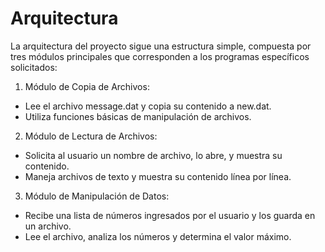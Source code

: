 # Arquitectura
La arquitectura del proyecto sigue una estructura simple, compuesta por tres módulos principales que corresponden a los programas específicos solicitados:
1.	Módulo de Copia de Archivos:
- Lee el archivo message.dat y copia su contenido a new.dat.
- Utiliza funciones básicas de manipulación de archivos.
2.	Módulo de Lectura de Archivos:
- Solicita al usuario un nombre de archivo, lo abre, y muestra su contenido.
- Maneja archivos de texto y muestra su contenido línea por línea.
3.	Módulo de Manipulación de Datos:
- Recibe una lista de números ingresados por el usuario y los guarda en un archivo.
- Lee el archivo, analiza los números y determina el valor máximo.
